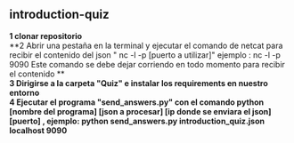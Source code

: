 ## introduction-quiz

**1 clonar repositorio**    
**2 Abrir una pestaña en la terminal y ejecutar  el comando de netcat para recibir el contenido del json  " nc -l -p [puerto a utilizar]"  ejemplo : nc -l -p 9090   Este comando se debe dejar corriendo en todo momento para recibir el contenido **     
**3 Dirigirse a la carpeta "Quiz" e instalar los requirements en nuestro entorno**  
**4 Ejecutar el programa "send_answers.py" con el comando  python [nombre del programa] [json a procesar] [ip donde se enviara el json] [puerto] , ejemplo:  python send_answers.py introduction_quiz.json localhost 9090**  
  


